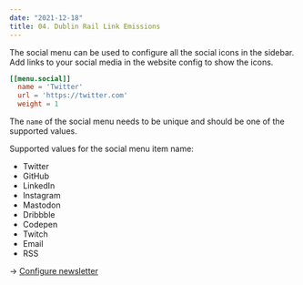 ```yaml
---
date: "2021-12-18"
title: 04. Dublin Rail Link Emissions 
---
```


The social menu can be used to configure all the social icons in the sidebar. Add links to your social media in the website config to show the icons.

```toml
[[menu.social]]
  name = 'Twitter'
  url = 'https://twitter.com'
  weight = 1
```

The `name` of the social menu needs to be unique and should be one of the supported values.

Supported values for the social menu item name:

- Twitter
- GitHub
- LinkedIn
- Instagram
- Mastodon
- Dribbble
- Codepen
- Twitch
- Email
- RSS

→ [Configure newsletter](/articles/newsletter)
